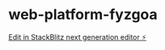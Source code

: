 # web-platform-fyzgoa

[Edit in StackBlitz next generation editor ⚡️](https://stackblitz.com/~/github.com/ayomanwhathuhhuh/web-platform-fyzgoa)
